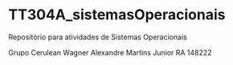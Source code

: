 # TT304A_sistemasOperacionais
Repositório para atividades de Sistemas Operacionais

Grupo Cerulean
Wagner Alexandre Martins Junior RA 148222
